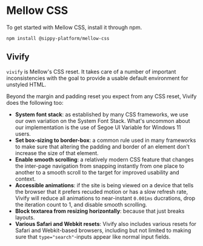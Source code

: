 ---
---

# Mellow CSS

To get started with Mellow CSS, install it through npm.

```
npm install @sippy-platform/mellow-css
```

## Vivify

`vivify` is Mellow's CSS reset. It takes care of a number of important inconsistencies with the goal to provide a usable default environment for unstyled HTML.

Beyond the margin and padding reset you expect from any CSS reset, Vivify does the following too:

* **System font stack**: as established by many CSS frameworks, we use our own variation on the System Font Stack. What's uncommon about our implementation is the use of Segoe UI Variable for Windows 11 users.
* **Set box-sizing  to border-box**: a common rule used in many frameworks to make sure that altering the padding and border of an element don't increase the size of that element.
* **Enable smooth scrolling**: a relatively modern CSS feature that changes the inter-page navigation from snapping instantly from one place to another to a smooth scroll to the target for improved usability and context.
* **Accessible animations**: if the site is being viewed on a device that tells the browser that it prefers recuded motion or has a slow refresh rate, Vivify will reduce all animations to near-instant `0.001ms` ducrations, drop the iteration count to 1, and disable smooth scrolling.
* **Block textarea from resizing horizontally**: because that just breaks layouts.
* **Various Safari and Webkit resets**: Vivify also includes various resets for Safari and Webkit-based browsers, including but not limited to making sure that `type="search"`-inputs appear like normal input fields.